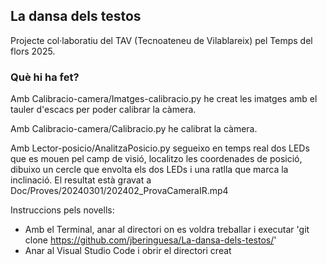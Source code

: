 ## La dansa dels testos

Projecte col·laboratiu del TAV (Tecnoateneu de Vilablareix) pel Temps del flors 2025.

### Què hi ha fet?

Amb Calibracio-camera/Imatges-calibracio.py he creat les imatges amb el tauler d'escacs per poder calibrar la càmera.

Amb Calibracio-camera/Calibracio.py he calibrat la càmera.

Amb Lector-posicio/AnalitzaPosicio.py segueixo en temps real dos LEDs que es mouen pel camp de visió, localitzo les coordenades de posició, dibuixo un cercle que envolta els dos LEDs i una ratlla que marca la inclinació. 
El resultat està gravat a Doc/Proves/20240301/202402_ProvaCameraIR.mp4

Instruccions pels novells:
- Amb el Terminal, anar al directori on es voldra treballar i executar 'git clone https://github.com/jberinguesa/La-dansa-dels-testos/'
- Anar al Visual Studio Code i obrir el directori creat
